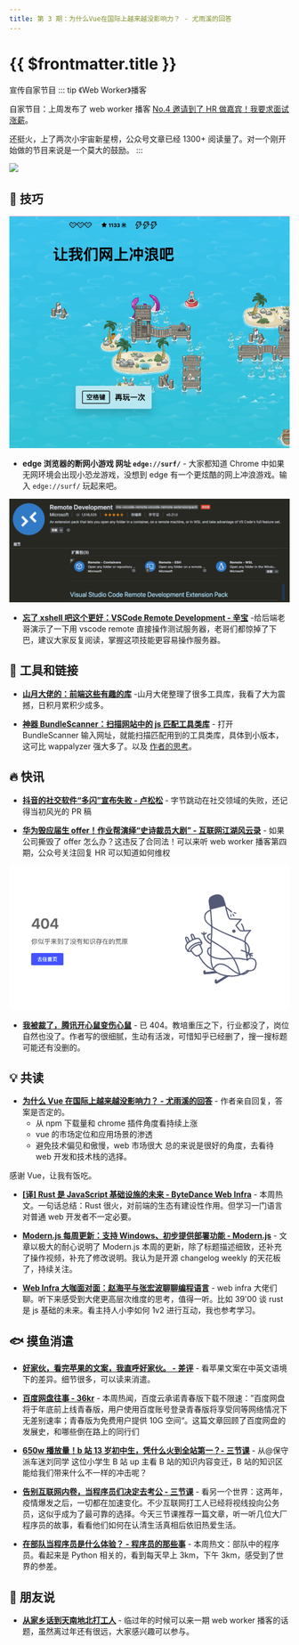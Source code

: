 ```yaml
---
title: 第 3 期：为什么Vue在国际上越来越没影响力？ - 尤雨溪的回答
---
```


# {{ $frontmatter.title }}

宣传自家节目
::: tip 《Web Worker》播客

自家节目：上周发布了 web worker 播客 [No.4 邀请到了 HR 做嘉宾！我要求面试涨薪](https://www.xiaoyuzhoufm.com/episode/6190c0ba03abe84b7f8b8f7a)。

还挺火，上了两次小宇宙新星榜，公众号文章已经 1300+ 阅读量了。对一个刚开始做的节目来说是一个莫大的鼓励。
:::

![](https://user-images.githubusercontent.com/9958583/141682959-559af580-3347-4e1d-82ef-f8e615b57c48.jpg)

## 🔧 技巧

![surf](./surf.png)

- **edge 浏览器的断网小游戏 网址 `edge://surf/`** - 大家都知道 Chrome 中如果无网环境会出现小恐龙游戏，没想到 edge 有一个更炫酷的网上冲浪游戏。输入 `edge://surf/` 玩起来吧。

![vscode remote](./vscode-remote.png)

- **[忘了 xshell 吧这个更好：VSCode Remote Development - 辛宝](https://www.yuque.com/xinbao37/roadmap/vscode-remote-development)** -给后端老哥演示了一下用 vscode remote 直接操作测试服务器，老哥们都惊掉了下巴，建议大家反复阅读，掌握这项技能更容易操作服务器。

## 🔗 工具和链接

- **[山月大佬的：前端这些有趣的库](https://weekly.shanyue.tech/package/)** -山月大佬整理了很多工具库，我看了大为震撼，日积月累积少成多。

- **[神器 BundleScanner：扫描网站中的 js 匹配工具类库](https://bundlescanner.com/)** - 打开 BundleScanner 输入网址，就能扫描匹配用到的工具类库，具体到小版本，这可比 wappalyzer 强大多了。以及 [作者的思考](https://www.reddit.com/r/javascript/comments/qqw337/bundle_scanner_a_tool_i_built_that_identifies/)。

## 🔥 快讯

- **[抖音的社交软件“多闪”宣布失败 - 卢松松](https://mp.weixin.qq.com/s/_BVcg5HkwggS0IAWZX2CAw)** - 字节跳动在社交领域的失败，还记得当初风光的 PR 稿

- **[华为毁应届生 offer！作业帮演绎“史诗裁员大剧” - 互联网江湖风云录](https://mp.weixin.qq.com/s/ZqTXgrFIHT1BbTQ0vUhlrQ)** - 如果公司撕毁了 offer 怎么办？这违反了合同法！可以来听 web worker 播客第四期，公众号关注回复 HR 可以知道如何维权

![404](./404.png)

- **[我被裁了，腾讯开心鼠变伤心鼠](https://zhuanlan.zhihu.com/p/434550156)** - 已 404。教培重压之下，行业都没了，岗位自然也没了。作者写的很细腻，生动有活泼，可惜知乎已经删了，搜一搜标题可能还有没删的。

## 💡 共读

- **[为什么 Vue 在国际上越来越没影响力？ - 尤雨溪的回答](https://www.zhihu.com/question/472193255/answer/2235015723)** - 作者亲自回复，答案是否定的。
  - 从 npm 下载量和 chrome 插件角度看持续上涨
  - vue 的市场定位和应用场景的渗透
  - 避免技术偏见和傲慢，web 市场很大
    总的来说是很好的角度，去看待 web 开发和技术栈的选择。

感谢 Vue，让我有饭吃。

- **[[译] Rust 是 JavaScript 基础设施的未来 - ByteDance Web Infra](https://mp.weixin.qq.com/s/LSIi2P6FKnJ0GTodaTUGKw)** - 本周热文。一句话总结：Rust 很火，对前端的生态有建设性作用。但学习一门语言对普通 web 开发者不一定必要。
- **[Modern.js 每周更新：支持 Windows、初步提供部署功能 - Modern.js](https://mp.weixin.qq.com/s/N7d7S4NjZUsDbIGmdoAgJg)** - 文章以极大的耐心说明了 Modern.js 本周的更新，除了标题描述细致，还补充了操作视频，补充了修改说明。我认为是开源 changelog weekly 的天花板了，持续关注。

- **[Web Infra 大咖面对面：赵海平与张宏波聊聊编程语言](https://live.juejin.cn/4354/rescript-lang)** - web infra 大佬们聊。听下来感受到大佬更高层次维度的思考，值得一听。比如 39'00 谈 rust 是 js 基础的未来。看主持人小李如何 1v2 进行互动，我也参考学习。

## 🐟 摸鱼消遣

- **[好家伙，看完苹果的文案，我直呼好家伙。 - 差评](https://mp.weixin.qq.com/s/_28DKV7y06a_KEitA_Sfcg)** - 看苹果文案在中英文语境下的差异。细节很多，可以读来消遣。

- **[百度网盘往事 - 36kr](https://mp.weixin.qq.com/s/p7RFTFLMcpHj5dZCmlZNmQ)** - 本周热闻，百度云承诺青春版下载不限速：”百度网盘将于年底前上线青春版，用户使用百度账号登录青春版将享受同等网络情况下无差别速率；青春版为免费用户提供 10G 空间“。这篇文章回顾了百度网盘的发展史，和哪些倒在路上的同行们

- **[650w 播放量！b 站 13 岁初中生，凭什么火到全站第一？- 三节课](https://mp.weixin.qq.com/s/Xy8RXEIKJfXxG3kkAOjGag)** - 从@保守派车迷刘同学 这位小学生 B 站 up 主看 B 站的知识内容变迁，B 站的知识区能给我们带来什么不一样的冲击呢？

- **[告别互联网内卷，当程序员们决定去考公 - 三节课](https://mp.weixin.qq.com/s/wzpVzm6DF8YW_MexXcHdDw)** - 看另一个世界：这两年，疫情爆发之后，一切都在加速变化。不少互联网打工人已经将视线投向公务员，这似乎成为了最可靠的选择。今天三节课推荐一篇文章，听一听几位大厂程序员的故事，看看他们如何在认清生活真相后依旧热爱生活。

- **[在部队当程序员是什么体验？ - 程序员的那些事](https://www.zhihu.com/question/426897186/answer/2186631965)** - 本周热文：部队中的程序员。看起来是 Python 相关的，看到每天早上 3km，下午 3km，感受到了世界的参差。

## 🎤 朋友说

- **[从家乡话到天南地北打工人](https://github.com/webworkerfm/fm)** - 临过年的时候可以来一期 web worker 播客的话题，虽然离过年还有很远，大家感兴趣可以参与。

